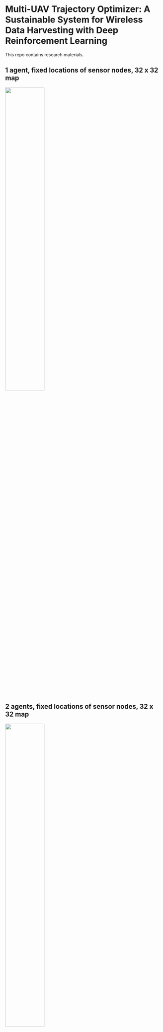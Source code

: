 # Multi-UAV Trajectory Optimizer: A Sustainable System for Wireless Data Harvesting with Deep Reinforcement Learning
This repo contains research materials.

## 1 agent, fixed locations of sensor nodes, 32 x 32 map
<img width="50%" src="https://user-images.githubusercontent.com/71582651/198019157-0ddd0d4b-7ec6-407d-b23f-36ec3f8b5ee6.gif"/>

## 2 agents, fixed locations of sensor nodes, 32 x 32 map
<img width="50%" src="https://user-images.githubusercontent.com/71582651/198027731-03ea1683-e485-4414-91cb-5a474ed60b9d.gif"/>

## 3 agents, fixed locations of sensor nodes, 32 x 32 map
<img width="50%" src="https://user-images.githubusercontent.com/71582651/198028024-95ea2b0b-0b03-4a6e-8eb3-878b7aa98f08.gif"/>

## 3 agents, random locations of sensor nodes, 100 x 100 map
<img width="50%" src="https://user-images.githubusercontent.com/71582651/198028138-5bbaf593-d8ab-4cb1-91f7-799189ea0a05.gif"/>

## 3 agents, random locations of sensor nodes, 100 x 100 map, different start and charging zone
<img width="50%" src="https://user-images.githubusercontent.com/71582651/198028199-ffb4854b-1504-4aae-9fbe-6590b811611c.gif"/>
